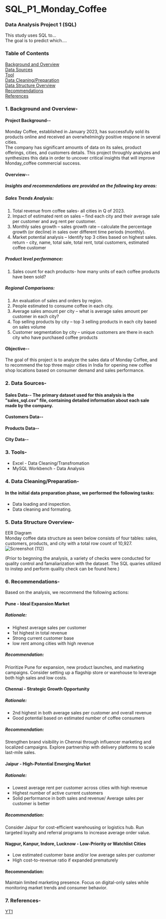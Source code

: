 # SQL_P1_Monday_Coffee
### Data Analysis Project 1 (SQL)
This study uses SQL to…
<br>
The goal is to predict which….

### Table of Contents
[Background and Overview](1.Background-and-Overview-)
<br>
[Data Sources](2.Data-Sources-)
<br>
[Tool](3.Tools-)
<br>
[Data Cleaning/Preparation](4.Data-Cleaning/Preparation-)
<br>
[Data Structure Overview](5.Data-Structure-Overview-)
<br>
[Recommendations](6.Recommendations-)
<br>
[References](7.References-)

### 1. Background and Overview- 
#### Project Background--
Monday Coffee, established in January 2023, has successfully sold its products online and received an overwhelmingly positive respone in several cities.
<br>
The company has significant amounts of data on its sales, product offerings, cities, and customers details. This project throughly analyzes and synthesizes this data in order to uncover critical insights that will improve Monday_coffee commercial success.

#### Overview--
##### Insights and recommendations are provided on the following key areas:

##### Sales Trends Analysis: 
1.	Total revenue from coffee sales- all cities in Q of 2023.
2.	Impact of estimated rent on sales – find each city and their average sale per customer and avg rent per customer.
3.	Monthly sales growth – sales growth rate – calculate the percentage growth (or decline) in sales over different time periods (monthly).
4.	Market potential analysis – Identify top 3 cities based on highest sales. return - city, name, total sale, total rent, total customers, estimated coffee customer

##### Product level performance:
1.	Sales count for each products- how many units of each coffee products have been sold?

##### Regional Comparisons:
1.	An evaluation of sales and orders by region.
2.	People estimated to consume coffee in each city.
3.	Average sales amount per city – what is average sales amount per customer in each city?
4.	Top selling products by city – top 3 selling products in each city based on sales volume
5.	Customer segmentation by city – unique customers are there in each city who have purchased coffee products

#### Objective--
The goal of this project is to analyze the sales data of Monday Coffee, and to recommend the top three major cities in India for opening new coffee shop locations based on consumer demand and sales performance.

### 2. Data Sources-
#### Sales Data--  The primary dataset used for this analysis is the "sales_sql.csv" file, containing detailed information about each sale made by the company.
#### Customers Data--
#### Products Data--
#### City Data--

### 3. Tools-
- Excel - Data Cleaning/Transfromation
- MySQL Workbench - Data Analysis

### 4. Data Cleaning/Preparation-
#### In the initial data preparation phase, we performed the following tasks:
- Data loading and inspection.
- Data cleaning and formating.

### 5.	Data Structure Overview-
EER Diagram
<br>
Monday coffee data structure as seen below consists of four tables: sales, customers, products, and city with a total row count of 10,927.
![Screenshot (112)](https://github.com/user-attachments/assets/d9f2c697-43a2-4c75-a928-caa88b3b9bd5)

(Prior to begnning the analysis, a variety of checks were conducted for quality control and famaliarization with the dataset. The SQL quaries utilized to instep and perform quality check can be found here.)

### 6. Recommendations-
Based on the analysis, we recommend the following actions:

#### Pune - Ideal Expansion Market

##### Rationale:
- Highest average sales per customer
- 1st highest in total revenue
- Strong current customer base
- low rent among cities with high revenue
  
##### Recommendation: 
Prioritize Pune for expansion, new product launches, and marketing campaigns. Consider
setting up a flagship store or warehouse to leverage both high sales and low costs.

#### Chennai - Strategic Growth Opportunity

##### Rationale:
- 2nd highest in both average sales per customer and overall revenue
- Good potential based on estimated number of coffee consumers
  
##### Recommendation: 
Strengthen brand visibility in Chennai through influencer marketing and localized
campaigns. Explore partnership with delivery platforms to scale last-mile sales.

#### Jaipur - High-Potential Emerging Market

##### Rationale:
- Lowest average rent per customer across cities with high revenue
- Highest number of active current customers
- Solid performance in both sales and revenue/ Average sales per customer is better
  
##### Recommendation:
Consider Jaipur for cost-efficient warehousing or logistics hub. Run targeted loyalty and
referral programs to increase average order value.

#### Nagpur, Kanpur, Indore, Lucknow - Low-Priority or Watchlist Cities

- Low estimated customer base and/or low average sales per customer
- High cost-to-revenue ratio if expanded prematurely
  
#### Recommendation:
Maintain limited marketing presence. Focus on digital-only sales while monitoring market
trends and consumer behavior.

### 7. References-
[YT1](https://youtu.be/ZZEP4ZRnDaU?si=7l5_xzD22_3q3MGK)



